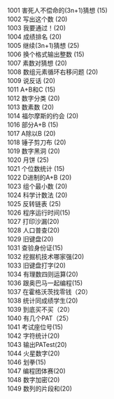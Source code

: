 <div>

1001	害死人不偿命的(3n+1)猜想 (15) <br />
1002	写出这个数 (20) <br />
1003	我要通过！(20) <br />
1004	成绩排名 (20) <br />
1005    继续(3n+1)猜想 (25) <br />
1006	换个格式输出整数 (15) <br />
1007	素数对猜想 (20) <br />
1008	数组元素循环右移问题 (20) <br />
1009	说反话 (20) <br />
1011	A+B和C (15) <br />
1012	数字分类 (20) <br />
1013	数素数 (20) <br />
1014	福尔摩斯的约会 (20) <br />
1016	部分A+B (15) <br />
1017	A除以B (20) <br />
1018	锤子剪刀布 (20) <br />
1019	数字黑洞 (20) <br />
1020	月饼 (25) <br />
1021	个位数统计 (15) <br />
1022	D进制的A+B (20) <br />
1023	组个最小数 (20) <br />
1024	科学计数法 (20) <br />
1025	反转链表 (25) <br />
1026	程序运行时间(15) <br />
1027	打印沙漏(20) <br />
1028	人口普查(20) <br />
1029	旧键盘(20) <br />
1031	查验身份证(15) <br />
1032	挖掘机技术哪家强(20) <br />
1033	旧键盘打字(20) <br />
1034	有理数四则运算(20) <br />
1036	跟奥巴马一起编程(15) <br />
1037	在霍格沃茨找零钱（20） <br />
1038	统计同成绩学生(20) <br />
1039	到底买不买（20） <br />
1040	有几个PAT（25） <br />
1041	考试座位号(15) <br />
1042	字符统计(20) <br />
1043	输出PATest(20) <br />
1044	火星数字(20) <br />
1046	划拳(15) <br />
1047	编程团体赛(20) <br />
1048	数字加密(20) <br />
1049	数列的片段和(20)<br />
</div>